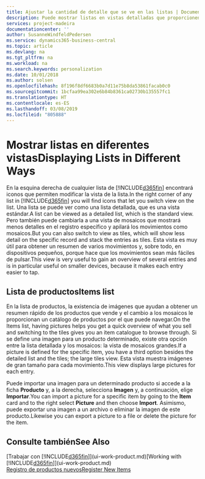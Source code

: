 ```yaml
---
title: Ajustar la cantidad de detalle que se ve en las listas | Documentos de Microsoft
description: Puede mostrar listas en vistas detalladas que proporcionen más información o como mosaicos que sean fáciles de analizar visualmente.
services: project-madeira
documentationcenter: ''
author: SusanneWindfeldPedersen
ms.service: dynamics365-business-central
ms.topic: article
ms.devlang: na
ms.tgt_pltfrm: na
ms.workload: na
ms.search.keywords: personalization
ms.date: 10/01/2018
ms.author: solsen
ms.openlocfilehash: 8f196f8df6683b0a7d11e75b8da53861facab0c0
ms.sourcegitcommit: 1bcfaa99ea302e6b84b8361ca02730b135557fc1
ms.translationtype: HT
ms.contentlocale: es-ES
ms.lasthandoff: 03/08/2019
ms.locfileid: "805888"
---
```

# <a name="displaying-lists-in-different-ways"></a><span data-ttu-id="660f3-103">Mostrar listas en diferentes vistas</span><span class="sxs-lookup"><span data-stu-id="660f3-103">Displaying Lists in Different Ways</span></span>
<span data-ttu-id="660f3-104">En la esquina derecha de cualquier lista de [!INCLUDE[d365fin](includes/d365fin_md.md)] encontrará iconos que permiten modificar la vista de la lista.</span><span class="sxs-lookup"><span data-stu-id="660f3-104">In the right corner of any list in [!INCLUDE[d365fin](includes/d365fin_md.md)] you will find icons that let you switch view on the list.</span></span> <span data-ttu-id="660f3-105">Una lista se puede ver como una lista detallada, que es una vista estándar.</span><span class="sxs-lookup"><span data-stu-id="660f3-105">A list can be viewed as a detailed list, which is the standard view.</span></span> <span data-ttu-id="660f3-106">Pero también puede cambiarla a una vista de mosaicos que mostrará menos detalles en el registro específico y apilará los movimientos como mosaicos.</span><span class="sxs-lookup"><span data-stu-id="660f3-106">But you can also switch to view as tiles, which will show less detail on the specific record and stack the entries as tiles.</span></span> <span data-ttu-id="660f3-107">Esta vista es muy útil para obtener un resumen de varios movimientos y, sobre todo, en dispositivos pequeños, porque hace que los movimientos sean más fáciles de pulsar.</span><span class="sxs-lookup"><span data-stu-id="660f3-107">This view is very useful to gain an overview of several entries and is in particular useful on smaller devices, because it makes each entry easier to tap.</span></span>

## <a name="items-list"></a><span data-ttu-id="660f3-108">Lista de productos</span><span class="sxs-lookup"><span data-stu-id="660f3-108">Items list</span></span>
<span data-ttu-id="660f3-109">En la lista de productos, la existencia de imágenes que ayudan a obtener un resumen rápido de los productos que vende y el cambio a los mosaicos le proporcionan un catálogo de productos por el que puede navegar.</span><span class="sxs-lookup"><span data-stu-id="660f3-109">On the Items list, having pictures helps you get a quick overview of what you sell and switching to the tiles gives you an item catalogue to browse through.</span></span> <span data-ttu-id="660f3-110">Si se define una imagen para un producto determinado, existe otra opción entre la lista detallada y los mosaicos: la vista de mosaicos grandes.</span><span class="sxs-lookup"><span data-stu-id="660f3-110">If a picture is defined for the specific item, you have a third option besides the detailed list and the tiles; the large tiles view.</span></span> <span data-ttu-id="660f3-111">Esta vista muestra imágenes de gran tamaño para cada movimiento.</span><span class="sxs-lookup"><span data-stu-id="660f3-111">This view displays large pictures for each entry.</span></span>

<span data-ttu-id="660f3-112">Puede importar una imagen para un determinado producto si accede a la ficha **Producto** y, a la derecha, selecciona **Imagen** y, a continuación, elige **Importar**.</span><span class="sxs-lookup"><span data-stu-id="660f3-112">You can import a picture for a specific item by going to the **Item** card and to the right select **Picture** and then choose **Import**.</span></span> <span data-ttu-id="660f3-113">Asimismo, puede exportar una imagen a un archivo o eliminar la imagen de este producto.</span><span class="sxs-lookup"><span data-stu-id="660f3-113">Likewise you can export a picture to a file or delete the picture for the item.</span></span>  

## <a name="see-also"></a><span data-ttu-id="660f3-114">Consulte también</span><span class="sxs-lookup"><span data-stu-id="660f3-114">See Also</span></span>
<span data-ttu-id="660f3-115">[Trabajar con [!INCLUDE[d365fin](includes/d365fin_md.md)]](ui-work-product.md)</span><span class="sxs-lookup"><span data-stu-id="660f3-115">[Working with [!INCLUDE[d365fin](includes/d365fin_md.md)]](ui-work-product.md)</span></span>  
[<span data-ttu-id="660f3-116">Registro de productos nuevos</span><span class="sxs-lookup"><span data-stu-id="660f3-116">Register New Items</span></span>](inventory-how-register-new-items.md)  
